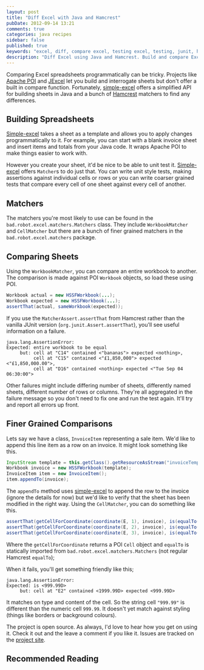```yaml
---
layout: post
title: "Diff Excel with Java and Hamcrest"
pubDate: 2012-09-14 13:21
comments: true
categories: java recipes
sidebar: false
published: true
keywords: "excel, diff, compare excel, testing excel, testing, junit, hamcrest, java"
description: "Diff Excel using Java and Hamcrest. Build and compare Excel files using Java and Hamcrest."
---
```


Comparing Excel spreadsheets programmatically can be tricky. Projects like [Apache POI](http://poi.apache.org/) and [JExcel](http://jexcelapi.sourceforge.net/) let you build and interrogate sheets but don't offer a built in compare function. Fortunately, [simple-excel](http://github.com/tobyweston/simple-excel) offers a simplified API for building sheets in Java and a bunch of [Hamcrest](http://hamcrest.org/) matchers to find any differences.

<!-- more -->

## Building Spreadsheets

[Simple-excel](http://github.com/tobyweston/simple-excel) takes a sheet as a template and allows you to apply changes programmatically to it. For example, you can start with a blank invoice sheet and insert items and totals from your Java code. It wraps Apache POI to make things easier to work with.

However you create your sheet, it'd be nice to be able to unit test it. [Simple-excel](http://github.com/tobyweston/simple-excel) offers `Matcher`s to do just that. You can write unit style tests, making assertions against individual cells or rows or you can write coarser grained tests that compare every cell of one sheet against every cell of another.

## Matchers

The matchers you're most likely to use can be found in the `bad.robot.excel.matchers.Matchers` class. They include `WorkbookMatcher` and `CellMatcher` but there are a bunch of finer grained matchers in the `bad.robot.excel.matchers` package.

## Comparing Sheets

Using the `WorkbookMatcher`, you can compare an entire workbook to another. The comparison is made against POI `Workbook` objects, so load these using POI.

``` java
Workbook actual = new HSSFWorkbook(...);
Workbook expected = new HSSFWorkbook(...);
assertThat(actual, sameWorkbook(expected));
```

If you use the `MatcherAssert.assertThat` from Hamcrest rather than the vanilla JUnit version (`org.junit.Assert.assertThat`), you'll see useful information on a failure.

    java.lang.AssertionError:
    Expected: entire workbook to be equal
         but: cell at "C14" contained <"bananas"> expected <nothing>,
              cell at "C15" contained <"£1,850,000"> expected <"£1,850,000.00">,
              cell at "D16" contained <nothing> expected <"Tue Sep 04 06:30:00">


Other failures might include differing number of sheets, differently named sheets, different number of rows or columns. They're all aggregated in the failure message so you don't need to fix one and run the test again. It'll try and report all errors up front.


## Finer Grained Comparisons

Lets say we have a class, `InvoiceItem` representing a sale item. We'd like to append this line item as a row on an invoice. It might look something like this.

``` java
InputStream template = this.getClass().getResourceAsStream("invoiceTemplate.xls");
Workbook invoice = new HSSFWorkbook(template);
InvoiceItem item = new InvoiceItem();
item.appendTo(invoice);
```
The `appendTo` method uses [simple-excel](http://github.com/tobyweston/simple-excel) to append the row to the invoice (ignore the details for now) but we'd like to verify that the sheet has been modified in the right way. Using the `CellMatcher`, you can do something like this.

``` java
assertThat(getCellForCoordinate(coordinate(E, 1), invoice), is(equalTo(stringCell("Mac Book Pro"))));
assertThat(getCellForCoordinate(coordinate(E, 2), invoice), is(equalTo(numberCell(999.99D))));
assertThat(getCellForCoordinate(coordinate(E, 3), invoice), is(equalTo(blankCell()));
```
Where the `getCellForCoordinate` returns a POI `Cell` object and `equalTo` is statically imported from `bad.robot.excel.matchers.Matchers` (not regular Hamcrest `equalTo`);

When it fails, you'll get something friendly like this;

	java.lang.AssertionError:
	Expected: is <999.99D>
		 but: cell at "E2" contained <1999.99D> expected <999.99D>

It matches on type and content of the cell. So the string cell `"999.99"` is different than the numeric cell `999.99`. It doesn't yet match against styling (things like borders or background colours).



The project is open source. As always, I'd love to hear how you get on using it. Check it out and the leave a comment if you like it. Issues are tracked on the [project site](http://github.com/tobyweston/simple-excel/issues).


## Recommended Reading

<div>
    <script type="text/javascript">
    function trackOutboundLink(link, category, action) {

        try {
            _gaq.push(['_trackEvent', category , action]);
        } catch(err){}

        setTimeout(function() {
            document.location.href = link.href;
        }, 100);
    }
    </script>
</div>

<a href="http://www.amazon.co.uk/gp/product/0321503627/ref=as_li_ss_il?ie=UTF8&camp=1634&creative=19450&creativeASIN=0321503627&linkCode=as2&tag=baddotrobot-21" onClick="trackOutboundLink(this, 'Outbound Links', 'amazon.com'); return false;">{% img right http://ws.assoc-amazon.co.uk/widgets/q?_encoding=UTF8&ASIN=0321503627&Format=_SL160_&ID=AsinImage&MarketPlace=GB&ServiceVersion=20070822&WS=1&tag=baddotrobotco-21 'Growing Object Oriented Software' %}</a>

 * <a href="http://www.amazon.co.uk/gp/product/0321503627/ref=as_li_ss_tl?ie=UTF8&camp=1634&creative=19450&creativeASIN=0321503627&linkCode=as2&tag=baddotrobot-21" onClick="trackOutboundLink(this, 'Outbound Links', 'amazon.com'); return false;">Growing Object-Oriented Software, Guided by Tests</a>, Steve Freeman, Nat Pryce
 * <a href="http://www.amazon.co.uk/gp/product/839348930X/ref=as_li_ss_tl?ie=UTF8&camp=1634&creative=19450&creativeASIN=839348930X&linkCode=as2&tag=baddotrobot-21" onClick="trackOutboundLink(this, 'Outbound Links', 'amazon.com'); return false;">Practical Unit Testing with TestNG and Mockito</a>, Tomek Kaczanowski
 * <a href="http://www.amazon.co.uk/gp/product/0321784154/ref=as_li_ss_tl?ie=UTF8&camp=1634&creative=19450&creativeASIN=0321784154&linkCode=as2&tag=baddotrobot-21" onClick="trackOutboundLink(this, 'Outbound Links', 'amazon.com'); return false;">ATDD by Example: A Practical Guide to Acceptance Test-driven Development</a>, Markus Gärtner
